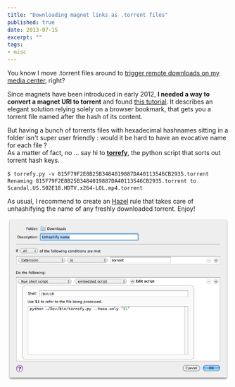 ```yaml
--- 
title: "Downloading magnet links as .torrent files"
published: true
date: 2013-07-15
excerpt: ""
tags:
- misc
---
```

You know I move .torrent files around to [trigger remote downloads on my media center](http://kray.me/blog/set-up-automated-media-center-for-mac-mini/), right?

Since magnets have been introduced in early 2012, **I needed a way to convert a magnet URI to torrent** and found [this tutorial](https://forum.utorrent.com/viewtopic.php?id=115820). It describes an elegant solution relying solely on a browser bookmark, that gets you a torrent file named after the hash of its content.

But having a bunch of torrents files with hexadecimal hashnames sitting in a folder isn't super user friendly : would it be hard to have an evocative name for each file ?  
As a matter of fact, no ... say hi to [**torrefy**](https://github.com/KraYmer/torrefy), the python script that sorts out torrent hash keys.

    $ torrefy.py -v 815F79F2E8B25B3484019887DA40113546CB2935.torrent 
    Renaming 815F79F2E8B25B3484019887DA40113546CB2935.torrent to 
    Scandal.US.S02E18.HDTV.x264-LOL.mp4.torrent    

As usual, I recommend to create an [Hazel](http://www.noodlesoft.com/hazel.php) rule that takes care of unhashifying the name of any freshly downloaded torrent. Enjoy!


![Triggering torrefy.py via an Hazel action](/public/img/posts/hazel-torrefy.png)
